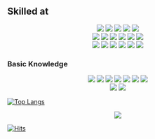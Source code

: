 <h2>Skilled at</h2>
 <p align='center'>
  <img src="https://img.shields.io/badge/Spring Boot-6DB33F?style=flat-square&logo=Spring&logoColor=white"/>
  <img src="https://img.shields.io/badge/JPA-JPA-green"/>
  <img src="https://img.shields.io/badge/hibernate-59666C?style=flat-square&logo=hibernate&logoColor=white"/>
  <img src="https://img.shields.io/badge/Gradle-02303A?style=flat-square&logo=Gradle&logoColor=white"/>
  <img src="https://img.shields.io/badge/Hack-WebHacking-blueviolet"/>
  <br>
  <img src="https://img.shields.io/badge/SW-Engineering-yellowgreen"/>
  <img src="https://img.shields.io/badge/MySQL-4479A1?style=flat-square&logo=MySQL&logoColor=white"/>
  <img src="https://img.shields.io/badge/Java-007396?style=flat-square&logo=Java&logoColor=white"/>
  <img src="https://img.shields.io/badge/Python-3776AB?style=flat-square&logo=Python&logoColor=white"/>
  <img src="https://img.shields.io/badge/C++-00599C?style=flat-square&logo=C%2B%2B&logoColor=white"/>
  <img src="https://img.shields.io/badge/Selenium-43B02A?style=flat-square&logo=Selenium&logoColor=white"/>
  <br>
  <img src="https://img.shields.io/badge/Jenkins-D24939?style=flat-square&logo=Jenkins&logoColor=white"/>
  <img src="https://img.shields.io/badge/GitHub Actions-2088FF?style=flat-square&logo=GitHub-Actions&logoColor=white"/>
  <img src="https://img.shields.io/badge/Ubuntu-E95420?style=flat-square&logo=Ubuntu&logoColor=white"/>
  <img src="https://img.shields.io/badge/Amazon AWS-232F3E?style=flat-square&logo=Amazon-AWS&logoColor=white"/>
  <img src="https://img.shields.io/badge/Google Cloud-4285F4?style=flat-square&logo=Google-Cloud&logoColor=white"/>
  <img src="https://img.shields.io/badge/Elastic Stack-005571?style=flat-square&logo=Elastic&logoColor=white"/>
</p>

 <h3>Basic Knowledge</h3>
 <p align='center'>
  <img src="https://img.shields.io/badge/Docker-2496ED?style=flat-square&logo=Docker&logoColor=white"/>
  <img src="https://img.shields.io/badge/Kubernetes-326CE5?style=flat-square&logo=Kubernetes&logoColor=white"/>
  <img src="https://img.shields.io/badge/TensorFlow-FF6F00?style=flat-square&logo=TensorFlow&logoColor=white"/>
  <img src="https://img.shields.io/badge/HTML5-E34F26?style=flat-square&logo=HTML5&logoColor=white"/>
  <img src="https://img.shields.io/badge/CSS3-1572B6?style=flat-square&logo=CSS3&logoColor=white"/>
  <img src="https://img.shields.io/badge/JavaScript-F7DF1E?style=flat-square&logo=JavaScript&logoColor=white"/>
  <img src="https://img.shields.io/badge/Android-3DDC84?style=flat-square&logo=Android&logoColor=white"/>
  <br>
  <img src="https://img.shields.io/badge/Hack-Pwnable-red"/>
  <img src="https://img.shields.io/badge/Hack-Reversing-orange"/>
</p>
 
 [![Top Langs](https://github-readme-stats.vercel.app/api/top-langs/?username=alertjjm&hide=jupyter%20notebook,javascript,c,assembly,makefile,shell,perl,html,roff,css,smpl,yacc,typescript,qmake,tsql)](https://github.com/anuraghazra/github-readme-stats)

<p align="center"><img src="http://mazassumnida.wtf/api/v2/generate_badge?boj=chelsea2936"/></p>
 
 [![Hits](https://hits.seeyoufarm.com/api/count/incr/badge.svg?url=https%3A%2F%2Fgithub.com%2Falertjjm)](https://hits.seeyoufarm.com) 
</div>
